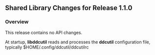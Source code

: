 ## Shared Library Changes for Release 1.1.0

### Overview

This release contains no API changes. 

At startup, **libddcutil** reads and processes the **ddcutil** configuration file, typically $HOME/.config/ddcutil/ddcutilrc
